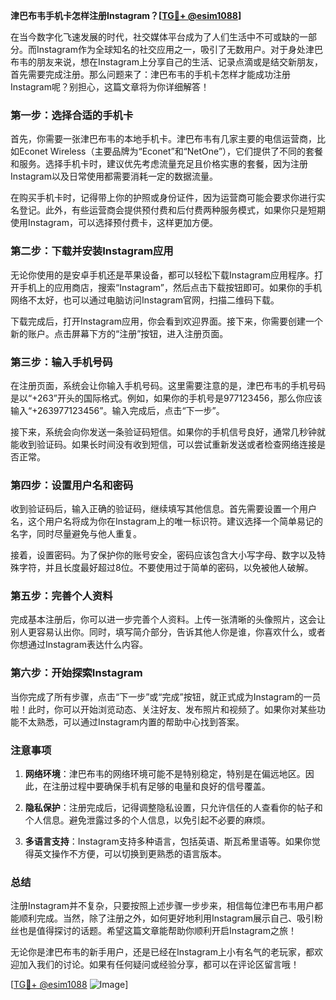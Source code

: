 **津巴布韦手机卡怎样注册Instagram？[[TG💪+ @esim1088](https://t.me/s/esim1088)]**

在当今数字化飞速发展的时代，社交媒体平台成为了人们生活中不可或缺的一部分。而Instagram作为全球知名的社交应用之一，吸引了无数用户。对于身处津巴布韦的朋友来说，想在Instagram上分享自己的生活、记录点滴或是结交新朋友，首先需要完成注册。那么问题来了：津巴布韦的手机卡怎样才能成功注册Instagram呢？别担心，这篇文章将为你详细解答！

### 第一步：选择合适的手机卡

首先，你需要一张津巴布韦的本地手机卡。津巴布韦有几家主要的电信运营商，比如Econet Wireless（主要品牌为“Econet”和“NetOne”），它们提供了不同的套餐和服务。选择手机卡时，建议优先考虑流量充足且价格实惠的套餐，因为注册Instagram以及日常使用都需要消耗一定的数据流量。

在购买手机卡时，记得带上你的护照或身份证件，因为运营商可能会要求你进行实名登记。此外，有些运营商会提供预付费和后付费两种服务模式，如果你只是短期使用Instagram，可以选择预付费卡，这样更加方便。

### 第二步：下载并安装Instagram应用

无论你使用的是安卓手机还是苹果设备，都可以轻松下载Instagram应用程序。打开手机上的应用商店，搜索“Instagram”，然后点击下载按钮即可。如果你的手机网络不太好，也可以通过电脑访问Instagram官网，扫描二维码下载。

下载完成后，打开Instagram应用，你会看到欢迎界面。接下来，你需要创建一个新的账户。点击屏幕下方的“注册”按钮，进入注册页面。

### 第三步：输入手机号码

在注册页面，系统会让你输入手机号码。这里需要注意的是，津巴布韦的手机号码是以“+263”开头的国际格式。例如，如果你的手机号是977123456，那么你应该输入“+263977123456”。输入完成后，点击“下一步”。

接下来，系统会向你发送一条验证码短信。如果你的手机信号良好，通常几秒钟就能收到验证码。如果长时间没有收到短信，可以尝试重新发送或者检查网络连接是否正常。

### 第四步：设置用户名和密码

收到验证码后，输入正确的验证码，继续填写其他信息。首先需要设置一个用户名，这个用户名将成为你在Instagram上的唯一标识符。建议选择一个简单易记的名字，同时尽量避免与他人重复。

接着，设置密码。为了保护你的账号安全，密码应该包含大小写字母、数字以及特殊字符，并且长度最好超过8位。不要使用过于简单的密码，以免被他人破解。

### 第五步：完善个人资料

完成基本注册后，你可以进一步完善个人资料。上传一张清晰的头像照片，这会让别人更容易认出你。同时，填写简介部分，告诉其他人你是谁，你喜欢什么，或者你想通过Instagram表达什么内容。

### 第六步：开始探索Instagram

当你完成了所有步骤，点击“下一步”或“完成”按钮，就正式成为Instagram的一员啦！此时，你可以开始浏览动态、关注好友、发布照片和视频了。如果你对某些功能不太熟悉，可以通过Instagram内置的帮助中心找到答案。

### 注意事项

1. **网络环境**：津巴布韦的网络环境可能不是特别稳定，特别是在偏远地区。因此，在注册过程中要确保手机有足够的电量和良好的信号覆盖。
   
2. **隐私保护**：注册完成后，记得调整隐私设置，只允许信任的人查看你的帖子和个人信息。避免泄露过多的个人信息，以免引起不必要的麻烦。

3. **多语言支持**：Instagram支持多种语言，包括英语、斯瓦希里语等。如果你觉得英文操作不方便，可以切换到更熟悉的语言版本。

### 总结

注册Instagram并不复杂，只要按照上述步骤一步步来，相信每位津巴布韦用户都能顺利完成。当然，除了注册之外，如何更好地利用Instagram展示自己、吸引粉丝也是值得探讨的话题。希望这篇文章能帮助你顺利开启Instagram之旅！

无论你是津巴布韦的新手用户，还是已经在Instagram上小有名气的老玩家，都欢迎加入我们的讨论。如果有任何疑问或经验分享，都可以在评论区留言哦！

[[TG💪+ @esim1088](https://t.me/s/esim1088) ![Image](https://i.postimg.cc/4NQfJmqS/Snipaste-2025-05-13-00-14-12.png)]